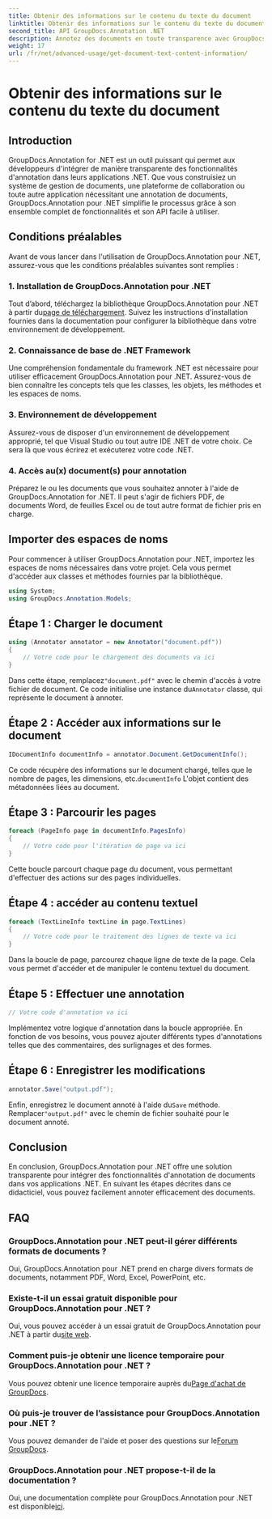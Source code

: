 ```yaml
---
title: Obtenir des informations sur le contenu du texte du document
linktitle: Obtenir des informations sur le contenu du texte du document
second_title: API GroupDocs.Annotation .NET
description: Annotez des documents en toute transparence avec GroupDocs.Annotation pour .NET. Intégrez facilement des fonctionnalités d'annotation dans vos applications .NET.
weight: 17
url: /fr/net/advanced-usage/get-document-text-content-information/
---
```


# Obtenir des informations sur le contenu du texte du document

## Introduction
GroupDocs.Annotation for .NET est un outil puissant qui permet aux développeurs d'intégrer de manière transparente des fonctionnalités d'annotation dans leurs applications .NET. Que vous construisiez un système de gestion de documents, une plateforme de collaboration ou toute autre application nécessitant une annotation de documents, GroupDocs.Annotation pour .NET simplifie le processus grâce à son ensemble complet de fonctionnalités et son API facile à utiliser.
## Conditions préalables
Avant de vous lancer dans l'utilisation de GroupDocs.Annotation pour .NET, assurez-vous que les conditions préalables suivantes sont remplies :
### 1. Installation de GroupDocs.Annotation pour .NET
 Tout d’abord, téléchargez la bibliothèque GroupDocs.Annotation pour .NET à partir du[page de téléchargement](https://releases.groupdocs.com/annotation/net/). Suivez les instructions d'installation fournies dans la documentation pour configurer la bibliothèque dans votre environnement de développement.
### 2. Connaissance de base de .NET Framework
Une compréhension fondamentale du framework .NET est nécessaire pour utiliser efficacement GroupDocs.Annotation pour .NET. Assurez-vous de bien connaître les concepts tels que les classes, les objets, les méthodes et les espaces de noms.
### 3. Environnement de développement
Assurez-vous de disposer d'un environnement de développement approprié, tel que Visual Studio ou tout autre IDE .NET de votre choix. Ce sera là que vous écrirez et exécuterez votre code .NET.
### 4. Accès au(x) document(s) pour annotation
Préparez le ou les documents que vous souhaitez annoter à l'aide de GroupDocs.Annotation for .NET. Il peut s'agir de fichiers PDF, de documents Word, de feuilles Excel ou de tout autre format de fichier pris en charge.

## Importer des espaces de noms
Pour commencer à utiliser GroupDocs.Annotation pour .NET, importez les espaces de noms nécessaires dans votre projet. Cela vous permet d'accéder aux classes et méthodes fournies par la bibliothèque.
```csharp
using System;
using GroupDocs.Annotation.Models;
```
## Étape 1 : Charger le document
```csharp
using (Annotator annotator = new Annotator("document.pdf"))
{
    // Votre code pour le chargement des documents va ici
}
```
 Dans cette étape, remplacez`"document.pdf"` avec le chemin d'accès à votre fichier de document. Ce code initialise une instance du`Annotator` classe, qui représente le document à annoter.
## Étape 2 : Accéder aux informations sur le document
```csharp
IDocumentInfo documentInfo = annotator.Document.GetDocumentInfo();
```
Ce code récupère des informations sur le document chargé, telles que le nombre de pages, les dimensions, etc.`documentInfo` L'objet contient des métadonnées liées au document.
## Étape 3 : Parcourir les pages
```csharp
foreach (PageInfo page in documentInfo.PagesInfo)
{
    // Votre code pour l'itération de page va ici
}
```
Cette boucle parcourt chaque page du document, vous permettant d'effectuer des actions sur des pages individuelles.
## Étape 4 : accéder au contenu textuel
```csharp
foreach (TextLineInfo textLine in page.TextLines)
{
    // Votre code pour le traitement des lignes de texte va ici
}
```
Dans la boucle de page, parcourez chaque ligne de texte de la page. Cela vous permet d'accéder et de manipuler le contenu textuel du document.
## Étape 5 : Effectuer une annotation
```csharp
// Votre code d'annotation va ici
```
Implémentez votre logique d'annotation dans la boucle appropriée. En fonction de vos besoins, vous pouvez ajouter différents types d'annotations telles que des commentaires, des surlignages et des formes.
## Étape 6 : Enregistrer les modifications
```csharp
annotator.Save("output.pdf");
```
 Enfin, enregistrez le document annoté à l'aide du`Save` méthode. Remplacer`"output.pdf"` avec le chemin de fichier souhaité pour le document annoté.

## Conclusion
En conclusion, GroupDocs.Annotation pour .NET offre une solution transparente pour intégrer des fonctionnalités d'annotation de documents dans vos applications .NET. En suivant les étapes décrites dans ce didacticiel, vous pouvez facilement annoter efficacement des documents.
## FAQ
### GroupDocs.Annotation pour .NET peut-il gérer différents formats de documents ?
Oui, GroupDocs.Annotation pour .NET prend en charge divers formats de documents, notamment PDF, Word, Excel, PowerPoint, etc.
### Existe-t-il un essai gratuit disponible pour GroupDocs.Annotation pour .NET ?
 Oui, vous pouvez accéder à un essai gratuit de GroupDocs.Annotation pour .NET à partir du[site web](https://releases.groupdocs.com/).
### Comment puis-je obtenir une licence temporaire pour GroupDocs.Annotation pour .NET ?
 Vous pouvez obtenir une licence temporaire auprès du[Page d'achat de GroupDocs](https://purchase.groupdocs.com/temporary-license/).
### Où puis-je trouver de l’assistance pour GroupDocs.Annotation pour .NET ?
 Vous pouvez demander de l'aide et poser des questions sur le[Forum GroupDocs](https://forum.groupdocs.com/c/annotation/10).
### GroupDocs.Annotation pour .NET propose-t-il de la documentation ?
 Oui, une documentation complète pour GroupDocs.Annotation pour .NET est disponible[ici](https://tutorials.groupdocs.com/annotation/net/).